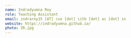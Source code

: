```yaml
---
name: Indradyumna Roy
role: Teaching Assistant
email: indraroy15 [AT] cse [dot] iitb [dot] ac [dot] in
website: https://indradyumna.github.io/
photo: IR.jpg
---
```


<!-- Insert optional tagline and uncomment-->
